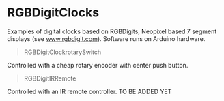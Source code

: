 # RGBDigitClocks
Examples of digital clocks based on RGBDigits, Neopixel based 7 segment displays (see www.rgbdigit.com). Software runs on Arduino hardware.
> RGBDigitClockrotarySwitch

Controlled with a cheap rotary encoder with center push button.

> RGBDigitIRRemote

Controlled with an IR remote controller.
TO BE ADDED YET

